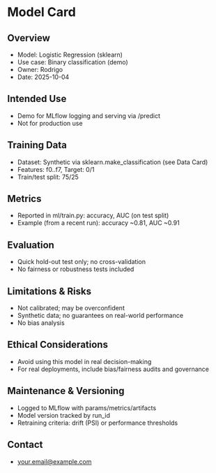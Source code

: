 # Model Card

## Overview
- Model: Logistic Regression (sklearn)
- Use case: Binary classification (demo)
- Owner: Rodrigo
- Date: 2025-10-04

## Intended Use
- Demo for MLflow logging and serving via /predict
- Not for production use

## Training Data
- Dataset: Synthetic via sklearn.make_classification (see Data Card)
- Features: f0..f7, Target: 0/1
- Train/test split: 75/25

## Metrics
- Reported in ml/train.py: accuracy, AUC (on test split)
- Example (from a recent run): accuracy ~0.81, AUC ~0.91

## Evaluation
- Quick hold-out test only; no cross-validation
- No fairness or robustness tests included

## Limitations & Risks
- Not calibrated; may be overconfident
- Synthetic data; no guarantees on real-world performance
- No bias analysis

## Ethical Considerations
- Avoid using this model in real decision-making
- For real deployments, include bias/fairness audits and governance

## Maintenance & Versioning
- Logged to MLflow with params/metrics/artifacts
- Model version tracked by run_id
- Retraining criteria: drift (PSI) or performance thresholds

## Contact
- <your.email@example.com>
